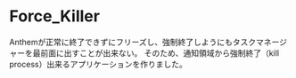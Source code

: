 # Force_Killer
Anthemが正常に終了できずにフリーズし、強制終了しようにもタスクマネージャーを最前面に出すことが出来ない。
そのため、通知領域から強制終了（kill process）出来るアプリケーションを作りました。
